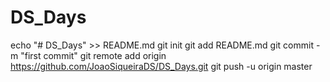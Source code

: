 # DS_Days
echo "# DS_Days" >> README.md
git init
git add README.md
git commit -m "first commit"
git remote add origin https://github.com/JoaoSiqueiraDS/DS_Days.git
git push -u origin master

